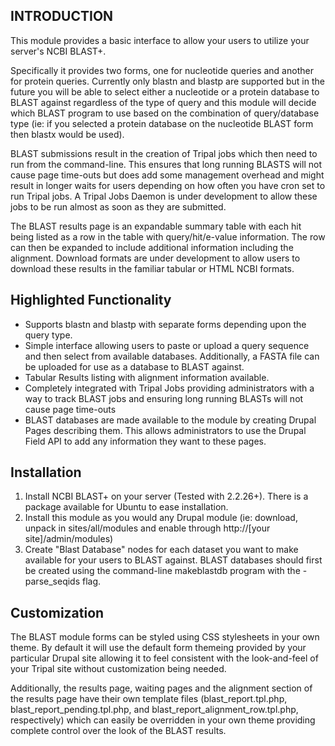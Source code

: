 
INTRODUCTION
------------
This module provides a basic interface to allow your users to utilize your
server's NCBI BLAST+.

Specifically it provides two forms, one for nucleotide queries and another for
protein queries. Currently only blastn and blastp are supported but in the future
you will be able to select either a nucleotide or a protein database to BLAST
against regardless of the type of query and this module will decide which BLAST
program to use based on the combination of query/database type (ie: if you
selected a protein database on the nucleotide BLAST form then blastx would
be used).

BLAST submissions result in the creation of Tripal jobs which then need to run
from the command-line. This ensures that long running BLASTS will not cause
page time-outs but does add some management overhead and might result in longer
waits for users depending on how often you have cron set to run Tripal jobs.
A Tripal Jobs Daemon is under development to allow these jobs to be run almost
as soon as they are submitted.

The BLAST results page is an expandable summary table with each hit being
listed as a row in the table with query/hit/e-value information. The row can
then be expanded to include additional information including the alignment.
Download formats are under development to allow users to download these
results in the familiar tabular or HTML NCBI formats.

Highlighted Functionality
-------------------------
 - Supports blastn and blastp with separate forms depending upon the query
   type.
 - Simple interface allowing users to paste or upload a query sequence and
   then select from available databases. Additionally, a FASTA file can be
   uploaded for use as a database to BLAST against.
 - Tabular Results listing with alignment information available.
 - Completely integrated with Tripal Jobs providing administrators with a
   way to track BLAST jobs and ensuring long running BLASTs will not cause
   page time-outs
 - BLAST databases are made available to the module by creating Drupal Pages
   describing them. This allows administrators to use the Drupal Field API to
   add any information they want to these pages.

Installation
------------
1. Install NCBI BLAST+ on your server (Tested with 2.2.26+). There is a
   package available for Ubuntu to ease installation.
2. Install this module as you would any Drupal module (ie: download, unpack
   in sites/all/modules and enable through http://[your site]/admin/modules)
3. Create "Blast Database" nodes for each dataset you want to make available
   for your users to BLAST against. BLAST databases should first be created
   using the command-line makeblastdb program with the -parse_seqids flag.

Customization
-------------
The BLAST module forms can be styled using CSS stylesheets in your own theme.
By default it will use the default form themeing provided by your particular
Drupal site allowing it to feel consistent with the look-and-feel of your
Tripal site without customization being needed.

Additionally, the results page, waiting pages and the alignment section of
the results page have their own template files (blast_report.tpl.php,
blast_report_pending.tpl.php, and blast_report_alignment_row.tpl.php,
respectively) which can easily be overridden in your own theme providing
complete control over the look of the BLAST results.
